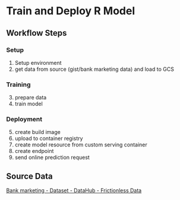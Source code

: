 # Train and Deploy R Model

## Workflow Steps

### Setup

1. Setup environment 
2. get data from source (gist/bank marketing data) and load to GCS 

### Training

3. prepare data
4. train model 

### Deployment

5. create build image 
6. upload to container registry
7. create model resource from custom serving container 
8. create endpoint 
9. send online prediction request 


## Source Data

[Bank marketing - Dataset - DataHub - Frictionless Data](https://datahub.io/machine-learning/bank-marketing#data)